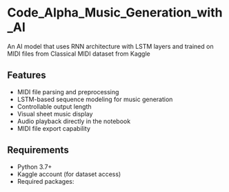 # Code_Alpha_Music_Generation_with_AI
An AI model that uses RNN architecture with LSTM layers and trained on MIDI files from Classical MIDI dataset from Kaggle


## Features

- MIDI file parsing and preprocessing
- LSTM-based sequence modeling for music generation
- Controllable output length
- Visual sheet music display
- Audio playback directly in the notebook
- MIDI file export capability

## Requirements

- Python 3.7+
- Kaggle account (for dataset access)
- Required packages:
